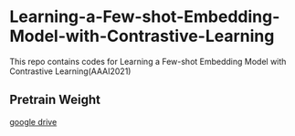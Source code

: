# Learning-a-Few-shot-Embedding-Model-with-Contrastive-Learning
This repo contains codes for Learning a Few-shot Embedding Model with Contrastive Learning(AAAI2021)

## Pretrain Weight 
[google drive](https://drive.google.com/drive/folders/1k7bJrBMucPWB3FVeXq0ay1xQOVTJAHFv?usp=sharing)
